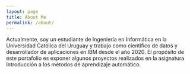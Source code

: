 ```yaml
---
layout: page
title: About Me
permalink: /about/
---
```


Actualmente, soy un estudiante de Ingeniería en Informática en la Universidad Católica del Uruguay y trabajo como científico de datos y desarrollador de aplicaciones en IBM desde el año 2020. El propósito de este portafolio es exponer algunos proyectos realizados en la asignatura Introducción a los métodos de aprendizaje automático.

